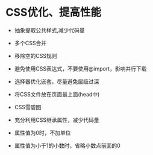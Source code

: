 # CSS优化、提高性能

* 抽象提取公共样式,减少代码量
* 多个CSS合并
* 移除空的CSS规则
* 避免使用CSS表达式，不要使用@import，影响并行下载
* 选择器优化嵌套，尽量避免层级过深

* 将CSS文件放在页面最上面(head中)

* CSS雪碧图


* 充分利用CSS继承属性，减少代码量

* 属性值为0时，不加单位
* 属性值为小于1的小数时，省略小数点前面的0